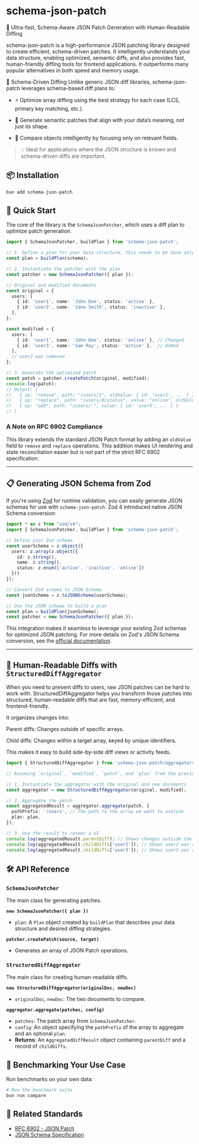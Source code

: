 # schema-json-patch

🚀 Ultra-fast, Schema-Aware JSON Patch Generation with Human-Readable Diffing

schema-json-patch is a high-performance JSON patching library designed to create efficient, schema-driven patches. It intelligently understands your data structure, enabling optimized, semantic diffs, and also provides fast, human-friendly diffing tools for frontend applications. It outperforms many popular alternatives in both speed and memory usage.

🧠 Schema-Driven Diffing
Unlike generic JSON diff libraries, schema-json-patch leverages schema-based diff plans to:

- ⚡ Optimize array diffing using the best strategy for each case (LCS, primary key matching, etc.).

- 🧩 Generate semantic patches that align with your data’s meaning, not just its shape.

- 🎯 Compare objects intelligently by focusing only on relevant fields.

> 💡 Ideal for applications where the JSON structure is known and schema-driven diffs are important.

## 📦 Installation

```bash
bun add schema-json-patch
```

## 🚀 Quick Start

The core of the library is the `SchemaJsonPatcher`, which uses a diff plan to optimize patch generation.

```typescript
import { SchemaJsonPatcher, buildPlan } from 'schema-json-patch';

// 1. Define a plan for your data structure, this needs to be done only once for a given schema
const plan = buildPlan(schema);

// 2. Instantiate the patcher with the plan
const patcher = new SchemaJsonPatcher({ plan });

// Original and modified documents
const original = {
  users: [
    { id: 'user1', name: 'John Doe', status: 'active' },
    { id: 'user2', name: 'Jane Smith', status: 'inactive' },
  ],
};

const modified = {
  users: [
    { id: 'user1', name: 'John Doe', status: 'online' }, // Changed
    { id: 'user3', name: 'Sam Ray', status: 'active' },  // Added
  ],
  // user2 was removed
};

// 3. Generate the optimized patch
const patch = patcher.createPatch(original, modified);
console.log(patch);
// Output: [
//   { op: "remove", path: "/users/1", oldValue: { id: 'user2', ... } },
//   { op: "replace", path: "/users/0/status", value: "online", oldValue: "active" },
//   { op: "add", path: "/users/-", value: { id: 'user3', ... } }
// ]
```

### A Note on RFC 6902 Compliance

This library extends the standard JSON Patch format by adding an `oldValue` field to `remove` and `replace` operations.
This addition makes UI rendering and state reconciliation easier but is not part of the strict RFC 6902 specification.

---

## 📋 Generating JSON Schema from Zod

If you're using [Zod](https://zod.dev/) for runtime validation, you can easily generate JSON schemas for use with `schema-json-patch`. Zod 4 introduced native JSON Schema conversion:

```typescript
import * as z from "zod/v4";
import { SchemaJsonPatcher, buildPlan } from 'schema-json-patch';

// Define your Zod schema
const userSchema = z.object({
  users: z.array(z.object({
    id: z.string(),
    name: z.string(),
    status: z.enum(['active', 'inactive', 'online'])
  }))
});

// Convert Zod schema to JSON Schema
const jsonSchema = z.toJSONSchema(userSchema);

// Use the JSON schema to build a plan
const plan = buildPlan(jsonSchema);
const patcher = new SchemaJsonPatcher({ plan });
```

This integration makes it seamless to leverage your existing Zod schemas for optimized JSON patching. For more details on Zod's JSON Schema conversion, see the [official documentation](https://zod.dev/json-schema).

---

## 🎨 Human-Readable Diffs with `StructuredDiffAggregator`

When you need to present diffs to users, raw JSON patches can be hard to work with.
StructuredDiffAggregator helps you transform those patches into structured, human-readable diffs that are fast, memory-efficient, and frontend-friendly.

It organizes changes into:

Parent diffs: Changes outside of specific arrays.

Child diffs: Changes within a target array, keyed by unique identifiers.

This makes it easy to build side-by-side diff views or activity feeds.

```typescript
import { StructuredDiffAggregator } from 'schema-json-patch/aggregators';

// Assuming `original`, `modified`, `patch`, and `plan` from the previous example

// 1. Instantiate the aggregator with the original and new documents
const aggregator = new StructuredDiffAggregator(original, modified);

// 2. Aggregate the patch
const aggregatedResult = aggregator.aggregate(patch, {
  pathPrefix: '/users', // The path to the array we want to analyze
  plan: plan,
});

// 3. Use the result to render a UI
console.log(aggregatedResult.parentDiff); // Shows changes outside the /users array
console.log(aggregatedResult.childDiffs['user2']); // Shows user2 was removed
console.log(aggregatedResult.childDiffs['user3']); // Shows user3 was added
```

## 🛠️ API Reference

### `SchemaJsonPatcher`
The main class for generating patches.

**`new SchemaJsonPatcher({ plan })`**
- `plan`: A `Plan` object created by `buildPlan` that describes your data structure and desired diffing strategies.

**`patcher.createPatch(source, target)`**
- Generates an array of JSON Patch operations.

### `StructuredDiffAggregator`
The main class for creating human-readable diffs.

**`new StructuredDiffAggregator(originalDoc, newDoc)`**
- `originalDoc`, `newDoc`: The two documents to compare.

**`aggregator.aggregate(patches, config)`**
- `patches`: The patch array from `SchemaJsonPatcher`.
- `config`: An object specifying the `pathPrefix` of the array to aggregate and an optional `plan`.
- **Returns**: An `AggregatedDiffResult` object containing `parentDiff` and a record of `childDiffs`.

## 🔬 Benchmarking Your Use Case

Run benchmarks on your own data:

```bash
# Run the benchmark suite
bun run compare
```

## 🔗 Related Standards

- [RFC 6902 - JSON Patch](https://tools.ietf.org/html/rfc6902)
- [JSON Schema Specification](https://json-schema.org/specification.html)

